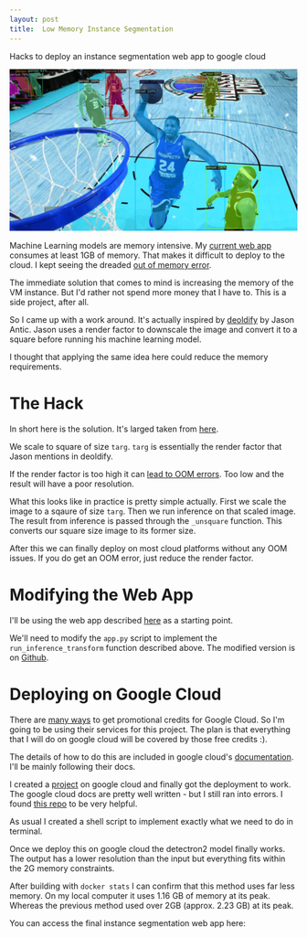 ```yaml
---
layout: post
title:  Low Memory Instance Segmentation
---
```

 
Hacks to deploy an instance segmentation web app to google cloud

![alt text](/images/detectron2_web_app/basketball.jpeg)

Machine Learning models are memory intensive. My [current web app](https://spiyer99.github.io/Detectron2-Web-App/) consumes at least 1GB of memory. That makes it difficult to deploy to the cloud. I kept seeing the dreaded [out of memory error](https://en.wikipedia.org/wiki/Out_of_memory).

The immediate solution that comes to mind is increasing the memory of the VM instance. But I'd rather not spend more money that I have to. This is a side project, after all. 

So I came up with a work around. It's actually inspired by [deoldify](https://github.com/jantic/DeOldify/tree/master/deoldify) by Jason Antic. Jason uses a render factor to downscale the image and convert it to a square before running his machine learning model. 

I thought that applying the same idea here could reduce the memory requirements. 

# The Hack

In short here is the solution. It's larged taken from [here](https://github.com/jantic/DeOldify/blob/master/deoldify/filters.py).

<script src="https://gist.github.com/spiyer99/fe661783ff3c8c222bd085ef03a2bb5e.js"></script>

We scale to square of size `targ`. `targ` is essentially the render factor that Jason mentions in deoldify. 

If the render factor is too high it can [lead to OOM errors](https://github.com/jantic/DeOldify/blob/edac73edf1d3557f95a71f860cffd6c4c91f66f0/deoldify/filters.py#L58). Too low and the result will have a poor resolution. 

What this looks like in practice is pretty simple actually. First we scale the image to a sqaure of size `targ`. Then we run inference on that scaled image. The result from inference is passed through the `_unsquare` function. This converts our square size image to its former size. 

<script src="https://gist.github.com/spiyer99/98511babdd831711f08174002ac03099.js"></script>

After this we can finally deploy on most cloud platforms without any OOM issues. If you do get an OOM error, just reduce the render factor. 

# Modifying the Web App

I'll be using the web app described [here](https://spiyer99.github.io/Detectron2-Web-App/) as a starting point.

We'll need to modify the `app.py` script to implement the `run_inference_transform` function described above. The modified version is on [Github](https://github.com/spiyer99/detectron2_web_app/blob/master/app.py).


# Deploying on Google Cloud

There are [many ways](https://medium.com/@jaychapel/4-ways-to-get-google-cloud-credits-c4b7256ff862) to get promotional credits for Google Cloud. So I'm going to be using their services for this project. The plan is that everything that I will do on google cloud will be covered by those free credits :). 

The details of how to do this are included in google cloud's [documentation](https://cloud.google.com/run/docs/quickstarts/build-and-deploy). I'll be mainly following their docs. 

I created a [project](https://cloud.google.com/resource-manager/docs/creating-managing-projects) on google cloud and finally got the deployment to work. The google cloud docs are pretty well written - but I still ran into errors. I found [this repo](https://github.com/npatta01/web-deep-learning-classifier/) to be very helpful.

As usual I created a shell script to implement exactly what we need to do in terminal. 

<script src="https://gist.github.com/spiyer99/23ca4d121e2a1e1f11ab356ceac6fc79.js"></script>

Once we deploy this on google cloud the detectron2 model finally works. The output has a lower resolution than the input but everything fits within the 2G memory constraints. 

After building with `docker stats` I can confirm that this method uses far less memory. On my local computer it uses 1.16 GB of memory at its peak. Whereas the previous method used over 2GB (approx. 2.23 GB) at its peak. 

You can access the final instance segmentation web app here: 







